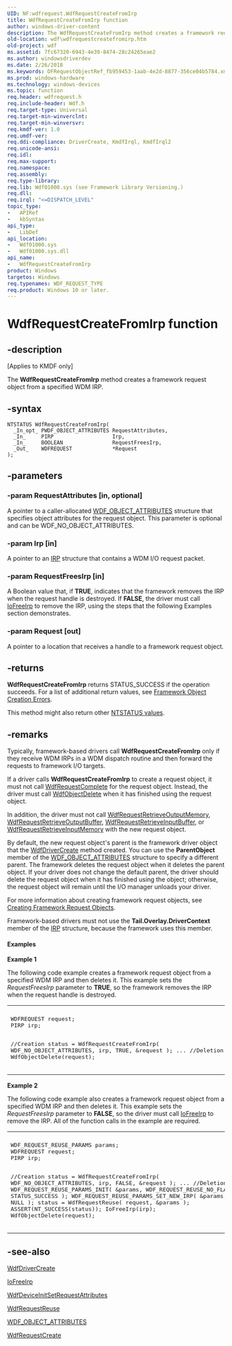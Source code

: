 ```yaml
---
UID: NF:wdfrequest.WdfRequestCreateFromIrp
title: WdfRequestCreateFromIrp function
author: windows-driver-content
description: The WdfRequestCreateFromIrp method creates a framework request object from a specified WDM IRP.
old-location: wdf\wdfrequestcreatefromirp.htm
old-project: wdf
ms.assetid: 7fc67320-6943-4e39-8474-28c24265eae2
ms.author: windowsdriverdev
ms.date: 2/26/2018
ms.keywords: DFRequestObjectRef_fb959453-1aab-4e2d-8877-356ce04b5784.xml, WdfRequestCreateFromIrp, WdfRequestCreateFromIrp method, kmdf.wdfrequestcreatefromirp, wdf.wdfrequestcreatefromirp, wdfrequest/WdfRequestCreateFromIrp
ms.prod: windows-hardware
ms.technology: windows-devices
ms.topic: function
req.header: wdfrequest.h
req.include-header: Wdf.h
req.target-type: Universal
req.target-min-winverclnt: 
req.target-min-winversvr: 
req.kmdf-ver: 1.0
req.umdf-ver: 
req.ddi-compliance: DriverCreate, KmdfIrql, KmdfIrql2
req.unicode-ansi: 
req.idl: 
req.max-support: 
req.namespace: 
req.assembly: 
req.type-library: 
req.lib: Wdf01000.sys (see Framework Library Versioning.)
req.dll: 
req.irql: "<=DISPATCH_LEVEL"
topic_type:
-	APIRef
-	kbSyntax
api_type:
-	LibDef
api_location:
-	Wdf01000.sys
-	Wdf01000.sys.dll
api_name:
-	WdfRequestCreateFromIrp
product: Windows
targetos: Windows
req.typenames: WDF_REQUEST_TYPE
req.product: Windows 10 or later.
---
```


# WdfRequestCreateFromIrp function


## -description


<p class="CCE_Message">[Applies to KMDF only]

The <b>WdfRequestCreateFromIrp</b> method creates a framework request object from a specified WDM IRP.


## -syntax


````
NTSTATUS WdfRequestCreateFromIrp(
  _In_opt_ PWDF_OBJECT_ATTRIBUTES RequestAttributes,
  _In_     PIRP                   Irp,
  _In_     BOOLEAN                RequestFreesIrp,
  _Out_    WDFREQUEST             *Request
);
````


## -parameters




### -param RequestAttributes [in, optional]

A pointer to a caller-allocated <a href="..\wdfobject\ns-wdfobject-_wdf_object_attributes.md">WDF_OBJECT_ATTRIBUTES</a> structure that specifies object attributes for the request object. This parameter is optional and can be WDF_NO_OBJECT_ATTRIBUTES. 


### -param Irp [in]

A pointer to an <a href="..\wdm\ns-wdm-_irp.md">IRP</a> structure that contains a WDM I/O request packet.


### -param RequestFreesIrp [in]

A Boolean value that, if <b>TRUE</b>, indicates that the framework removes the IRP when the request handle is destroyed. If <b>FALSE</b>, the driver must call <a href="..\wdm\nf-wdm-iofreeirp.md">IoFreeIrp</a> to remove the IRP, using the steps that the following Examples section demonstrates.


### -param Request [out]

A pointer to a location that receives a handle to a framework request object. 


## -returns



<b>WdfRequestCreateFromIrp</b>  returns STATUS_SUCCESS if the operation succeeds. For a list of additional return values, see <a href="https://msdn.microsoft.com/f5345c88-1c3a-4b32-9c93-c252713f7641">Framework Object Creation Errors</a>.

This method might also return other <a href="https://msdn.microsoft.com/library/windows/hardware/ff557697">NTSTATUS values</a>.







## -remarks



Typically, framework-based drivers call <b>WdfRequestCreateFromIrp</b> only if they receive WDM IRPs in a WDM dispatch routine and then forward the requests to framework I/O targets.

If a driver calls <b>WdfRequestCreateFromIrp</b> to create a request object, it must not call <a href="..\wdfrequest\nf-wdfrequest-wdfrequestcomplete.md">WdfRequestComplete</a> for the request object. Instead, the driver must call <a href="..\wdfobject\nf-wdfobject-wdfobjectdelete.md">WdfObjectDelete</a> when it has finished using the request object.

In addition, the driver must not call <a href="..\wdfrequest\nf-wdfrequest-wdfrequestretrieveoutputmemory.md">WdfRequestRetrieveOutputMemory</a>, <a href="..\wdfrequest\nf-wdfrequest-wdfrequestretrieveoutputbuffer.md">WdfRequestRetrieveOutputBuffer</a>, <a href="..\wdfrequest\nf-wdfrequest-wdfrequestretrieveinputbuffer.md">WdfRequestRetrieveInputBuffer</a>, or <a href="..\wdfrequest\nf-wdfrequest-wdfrequestretrieveinputmemory.md">WdfRequestRetrieveInputMemory</a> with the new request object.

By default, the new request object's parent is the framework driver object that the <a href="..\wdfdriver\nf-wdfdriver-wdfdrivercreate.md">WdfDriverCreate</a> method created. You can use the <b>ParentObject</b> member of the <a href="..\wdfobject\ns-wdfobject-_wdf_object_attributes.md">WDF_OBJECT_ATTRIBUTES</a> structure to specify a different parent. The framework deletes the request object when it deletes the parent object. If your driver does not change the default parent, the driver should delete the request object when it has finished using the object; otherwise, the request object will remain until the I/O manager unloads your driver. 

For more information about creating framework request objects, see <a href="https://msdn.microsoft.com/4bd668ec-14fb-4999-9535-a49712a26ba6">Creating Framework Request Objects</a>.

Framework-based drivers must not use the <b>Tail.Overlay.DriverContext</b> member of the <a href="..\wdm\ns-wdm-_irp.md">IRP</a> structure, because the framework uses this member.


#### Examples

<b>Example 1</b>

The following code example creates a framework request object from a specified WDM IRP and then deletes it. This example sets the <i>RequestFreesIrp</i> parameter to <b>TRUE</b>, so the framework removes the IRP when the request handle is destroyed.

<div class="code"><span codelanguage=""><table>
<tr>
<th></th>
</tr>
<tr>
<td>
<pre>WDFREQUEST request;
PIRP irp;

//Creation
status = WdfRequestCreateFromIrp(
                                 WDF_NO_OBJECT_ATTRIBUTES,
                                 irp,
                                 TRUE,
                                 &amp;request
                                 );
...
//Deletion
WdfObjectDelete(request);</pre>
</td>
</tr>
</table></span></div>
<b>Example 2</b>

The following code example also creates a framework request object from a specified WDM IRP and then deletes it. This example sets the <i>RequestFreesIrp</i> parameter to <b>FALSE</b>, so the driver must call <a href="..\wdm\nf-wdm-iofreeirp.md">IoFreeIrp</a> to remove the IRP. All of the function calls in the example  are required.

<div class="code"><span codelanguage=""><table>
<tr>
<th></th>
</tr>
<tr>
<td>
<pre>WDF_REQUEST_REUSE_PARAMS params;
WDFREQUEST request;
PIRP irp;

//Creation
status = WdfRequestCreateFromIrp(
                                 WDF_NO_OBJECT_ATTRIBUTES,
                                 irp,
                                 FALSE,
                                 &amp;request
                                 );
...
//Deletion
WDF_REQUEST_REUSE_PARAMS_INIT(
                              &amp;params,
                              WDF_REQUEST_REUSE_NO_FLAGS,
                              STATUS_SUCCESS
                              );
WDF_REQUEST_REUSE_PARAMS_SET_NEW_IRP(
                                     &amp;params,
                                     NULL
                                     );
status = WdfRequestReuse(
                         request,
                         &amp;params
                         );
ASSERT(NT_SUCCESS(status));
IoFreeIrp(irp);
WdfObjectDelete(request);</pre>
</td>
</tr>
</table></span></div>



## -see-also

<a href="..\wdfdriver\nf-wdfdriver-wdfdrivercreate.md">WdfDriverCreate</a>



<a href="..\wdm\nf-wdm-iofreeirp.md">IoFreeIrp</a>



<a href="..\wdfdevice\nf-wdfdevice-wdfdeviceinitsetrequestattributes.md">WdfDeviceInitSetRequestAttributes</a>



<a href="..\wdfrequest\nf-wdfrequest-wdfrequestreuse.md">WdfRequestReuse</a>



<a href="..\wdfobject\ns-wdfobject-_wdf_object_attributes.md">WDF_OBJECT_ATTRIBUTES</a>



<a href="..\wdfrequest\nf-wdfrequest-wdfrequestcreate.md">WdfRequestCreate</a>



 

 


